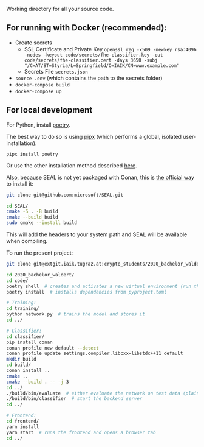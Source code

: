Working directory for all your source code.

## For running with Docker (recommended):

- Create secrets
  - SSL Certificate and Private Key
    `openssl req -x509 -newkey rsa:4096 -nodes -keyout code/secrets/fhe-classifier.key -out code/secrets/fhe-classifier.cert -days 3650 -subj "/C=AT/ST=Styria/L=Springfield/O=IAIK/CN=www.example.com"`
  - Secrets File `secrets.json`
- `source .env` (which contains the path to the secrets folder)
- `docker-compose build`
- `docker-compose up`

## For local development

For Python, install [poetry](https://python-poetry.org/).

The best way to do so is using [pipx](https://pypa.github.io/pipx/)
(which performs a global, isolated user-installation).

`pipx install poetry`

Or use the other installation method described [here](https://python-poetry.org/docs/#installation).

Also, because SEAL is not yet packaged with Conan, this is
[the official way](https://github.com/microsoft/SEAL#building-microsoft-seal-manually) to install it:

```bash
git clone git@github.com:microsoft/SEAL.git

cd SEAL/
cmake -S . -B build
cmake --build build
sudo cmake --install build
```

This will add the headers to your system path and SEAL will be available when compiling.

To run the present project:

```bash
git clone git@extgit.iaik.tugraz.at:crypto_students/2020_bachelor_waldert.git

cd 2020_bachelor_waldert/
cd code/
poetry shell  # creates and activates a new virtual environment (run this every time to activate it)
poetry install  # installs dependencies from pyproject.toml

# Training:
cd training/
python network.py  # trains the model and stores it
cd ../

# Classifier:
cd classifier/
pip install conan
conan profile new default --detect
conan profile update settings.compiler.libcxx=libstdc++11 default
mkdir build
cd build/
conan install ..
cmake ..
cmake --build . -- -j 3
cd ../
./build/bin/evaluate  # either evaluate the network on test data (plain and encrypted), or:
./build/bin/classifier  # start the backend server
cd ../

# Frontend:
cd frontend/
yarn install
yarn start  # runs the frontend and opens a browser tab
cd ../
```

